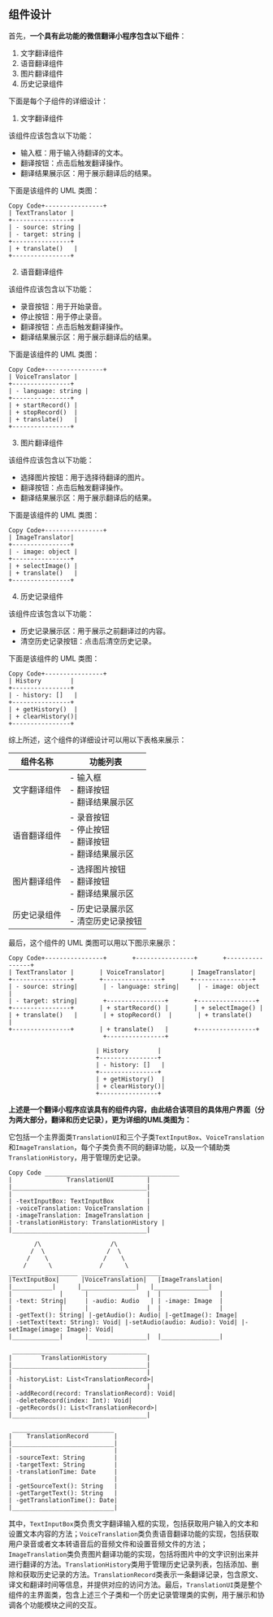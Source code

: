 ## 组件设计

首先，**一个具有此功能的微信翻译小程序包含以下组件**：

1. 文字翻译组件
2. 语音翻译组件
3. 图片翻译组件
4. 历史记录组件

下面是每个子组件的详细设计：

1. 文字翻译组件

该组件应该包含以下功能：

- 输入框：用于输入待翻译的文本。
- 翻译按钮：点击后触发翻译操作。
- 翻译结果展示区：用于展示翻译后的结果。

下面是该组件的 UML 类图：

```
Copy Code+----------------+
| TextTranslator |
+----------------+
| - source: string |
| - target: string |
+----------------+
| + translate()   |
+----------------+
```

2. 语音翻译组件

该组件应该包含以下功能：

- 录音按钮：用于开始录音。
- 停止按钮：用于停止录音。
- 翻译按钮：点击后触发翻译操作。
- 翻译结果展示区：用于展示翻译后的结果。

下面是该组件的 UML 类图：

```
Copy Code+----------------+
| VoiceTranslator |
+----------------+
| - language: string |
+----------------+
| + startRecord() |
| + stopRecord()  |
| + translate()   |
+----------------+
```

3. 图片翻译组件

该组件应该包含以下功能：

- 选择图片按钮：用于选择待翻译的图片。
- 翻译按钮：点击后触发翻译操作。
- 翻译结果展示区：用于展示翻译后的结果。

下面是该组件的 UML 类图：

```
Copy Code+----------------+
| ImageTranslator|
+----------------+
| - image: object |
+----------------+
| + selectImage() |
| + translate()   |
+----------------+
```

4. 历史记录组件

该组件应该包含以下功能：

- 历史记录展示区：用于展示之前翻译过的内容。
- 清空历史记录按钮：点击后清空历史记录。

下面是该组件的 UML 类图：

```
Copy Code+----------------+
| History        |
+----------------+
| - history: []   |
+----------------+
| + getHistory()  |
| + clearHistory()|
+----------------+
```

综上所述，这个组件的详细设计可以用以下表格来展示：

| 组件名称     | 功能列表                                                   |
| ------------ | ---------------------------------------------------------- |
| 文字翻译组件 | - 输入框<br>- 翻译按钮<br>- 翻译结果展示区                 |
| 语音翻译组件 | - 录音按钮<br>- 停止按钮<br>- 翻译按钮<br>- 翻译结果展示区 |
| 图片翻译组件 | - 选择图片按钮<br>- 翻译按钮<br>- 翻译结果展示区           |
| 历史记录组件 | - 历史记录展示区<br>- 清空历史记录按钮                     |

最后，这个组件的 UML 类图可以用以下图示来展示：

```
Copy Code+----------------+       +----------------+       +----------------+
| TextTranslator |       | VoiceTranslator|       | ImageTranslator|
+----------------+       +----------------+       +----------------+
| - source: string|       | - language: string|     | - image: object |
| - target: string|       +----------------+       +----------------+
+----------------+       | + startRecord() |       | + selectImage() |
| + translate()   |       | + stopRecord()  |       | + translate()   |
+----------------+       | + translate()   |       +----------------+
                          +----------------+

                        | History        |
                        +----------------+
                        | - history: []   |
                        +----------------+
                        | + getHistory()  |
                        | + clearHistory()|
                        +----------------+
```



**上述是一个翻译小程序应该具有的组件内容，由此结合该项目的具体用户界面（分为两大部分，翻译和历史记录），更为详细的UML类图为：**

它包括一个主界面类`TranslationUI`和三个子类`TextInputBox`、`VoiceTranslation`和`ImageTranslation`，每个子类负责不同的翻译功能，以及一个辅助类`TranslationHistory`，用于管理历史记录。

```
Copy Code _____________________________________
|               TranslationUI         |
|_____________________________________|
|                                     |
| -textInputBox: TextInputBox         |
| -voiceTranslation: VoiceTranslation |
| -imageTranslation: ImageTranslation |
| -translationHistory: TranslationHistory |
|_____________________________________|

       /\                   /\
      /  \                 /  \
     /    \               /    \
    /      \             /      \
_________ _________ ____________ _________
|TextInputBox|      |VoiceTranslation|   |ImageTranslation|
|___________|      |_______________|   |_______________|
|             |      |                |  |                |
| -text: String|     | -audio: Audio   | | -image: Image  |
|             |      |                |  |                |
| -getText(): String| |-getAudio(): Audio| |-getImage(): Image|
| -setText(text: String): Void| |-setAudio(audio: Audio): Void| |-setImage(image: Image): Void|
|_____________|      |________________|  |________________|

 _____________________________________
|        TranslationHistory           |
|_____________________________________|
|                                     |
| -historyList: List<TranslationRecord>|
|                                     |
| -addRecord(record: TranslationRecord): Void|
| -deleteRecord(index: Int): Void|
| -getRecords(): List<TranslationRecord>|
|_____________________________________|

 ____________________________
|    TranslationRecord       |
|____________________________|
|                            |
| -sourceText: String        |
| -targetText: String        |
| -translationTime: Date     |
|                            |
| -getSourceText(): String   |
| -getTargetText(): String   |
| -getTranslationTime(): Date|
|____________________________|
```

其中，`TextInputBox`类负责文字翻译输入框的实现，包括获取用户输入的文本和设置文本内容的方法；`VoiceTranslation`类负责语音翻译功能的实现，包括获取用户录音或者文本转语音后的音频文件和设置音频文件的方法；`ImageTranslation`类负责图片翻译功能的实现，包括将图片中的文字识别出来并进行翻译的方法。`TranslationHistory`类用于管理历史记录列表，包括添加、删除和获取历史记录的方法。`TranslationRecord`类表示一条翻译记录，包含原文、译文和翻译时间等信息，并提供对应的访问方法。最后，`TranslationUI`类是整个组件的主界面类，包含上述三个子类和一个历史记录管理类的实例，用于展示和协调各个功能模块之间的交互。
